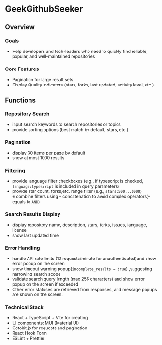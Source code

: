 # GeekGithubSeeker

## Overview
### Goals
- Help developers and tech-leaders who need to quickly find reliable, popular, and well-maintained repositories

### Core Features
- Pagination for large result sets
- Display Quality indicators (stars, forks, last updated, activity level, etc.)

## Functions
### Repository Search
- input search keywords to search repositories or topics
- provide sorting options (best match by default, stars, etc.)

### Pagination
- display 30 items per page by default
- show at most 1000 results

### Filtering
- provide language filter checkboxes (e.g., if typescript is checked, `language:typescript` is included in query parameters)
- provide star count, forks,etc. range filter (e.g., `stars:500...1000`)<br />
※ combine filters using `+` concatenation to avoid complex operators(`+` equals to `AND`)

### Search Results Display
- display repository name, description, stars, forks, issues, language, license
- show last updated time

### Error Handling
- handle API rate limits (10 requests/minute for unauthenticated)and show error popup on the screen
- show timeout warning popup(`incomplete_results = true`) ,suggesting narrowing search scope
- validate search query length (max 256 characters) and show error popup on the screen if exceeded
- Other error statuses are retrieved from responses, and message popups are shown on the screen.

### Technical Stack
- React + TypeScript + Vite for creating 
- UI components: MUI (Material UI)
- Octokit.js for requests and pagination
- React Hook Form
- ESLint + Prettier